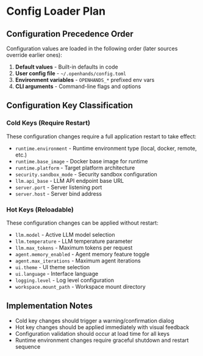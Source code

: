 # Config Loader Plan

## Configuration Precedence Order

Configuration values are loaded in the following order (later sources override earlier ones):

1. **Default values** - Built-in defaults in code
2. **User config file** - `~/.openhands/config.toml`
3. **Environment variables** - `OPENHANDS_*` prefixed env vars
4. **CLI arguments** - Command-line flags and options

## Configuration Key Classification

### Cold Keys (Require Restart)

These configuration changes require a full application restart to take effect:

- `runtime.environment` - Runtime environment type (local, docker, remote, etc.)
- `runtime.base_image` - Docker base image for runtime
- `runtime.platform` - Target platform architecture
- `security.sandbox_mode` - Security sandbox configuration
- `llm.api_base` - LLM API endpoint base URL
- `server.port` - Server listening port
- `server.host` - Server bind address

### Hot Keys (Reloadable)

These configuration changes can be applied without restart:

- `llm.model` - Active LLM model selection
- `llm.temperature` - LLM temperature parameter
- `llm.max_tokens` - Maximum tokens per request
- `agent.memory_enabled` - Agent memory feature toggle
- `agent.max_iterations` - Maximum agent iterations
- `ui.theme` - UI theme selection
- `ui.language` - Interface language
- `logging.level` - Log level configuration
- `workspace.mount_path` - Workspace mount directory

## Implementation Notes

- Cold key changes should trigger a warning/confirmation dialog
- Hot key changes should be applied immediately with visual feedback
- Configuration validation should occur at load time for all keys
- Runtime environment changes require graceful shutdown and restart sequence
